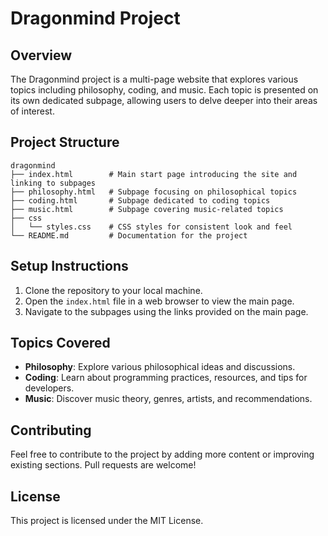 # Dragonmind Project

## Overview
The Dragonmind project is a multi-page website that explores various topics including philosophy, coding, and music. Each topic is presented on its own dedicated subpage, allowing users to delve deeper into their areas of interest.

## Project Structure
```
dragonmind
├── index.html        # Main start page introducing the site and linking to subpages
├── philosophy.html   # Subpage focusing on philosophical topics
├── coding.html       # Subpage dedicated to coding topics
├── music.html        # Subpage covering music-related topics
├── css
│   └── styles.css    # CSS styles for consistent look and feel
└── README.md         # Documentation for the project
```

## Setup Instructions
1. Clone the repository to your local machine.
2. Open the `index.html` file in a web browser to view the main page.
3. Navigate to the subpages using the links provided on the main page.

## Topics Covered
- **Philosophy**: Explore various philosophical ideas and discussions.
- **Coding**: Learn about programming practices, resources, and tips for developers.
- **Music**: Discover music theory, genres, artists, and recommendations.

## Contributing
Feel free to contribute to the project by adding more content or improving existing sections. Pull requests are welcome!

## License
This project is licensed under the MIT License.